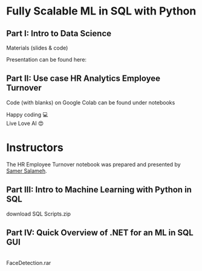 # Fully Scalable ML in SQL with Python

Part I: Intro to Data Science
---
Materials (slides &amp; code)

Presentation can be found here: <Need Presentation Link>

Part II: Use case HR Analytics Employee Turnover
---

Code (with blanks) on Google Colab can be found under notebooks 

Happy coding 💻 <br />
Live Love AI 😍 <br />

 # Instructors
The HR Employee Turnover notebook was prepared and presented by [Samer Salameh](https://www.linkedin.com/in/samer-salameh-74a900124/).

Part III: Intro to Machine Learning with Python in SQL
---
download SQL Scripts.zip

Part IV: Quick Overview of .NET for an ML in SQL GUI
---
<br/>
FaceDetection.rar

